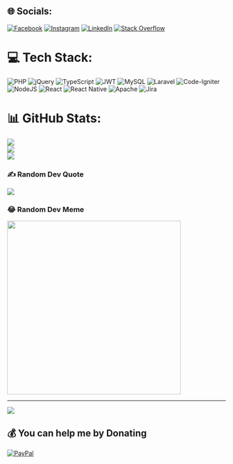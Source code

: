 
## 🌐 Socials:
[![Facebook](https://img.shields.io/badge/Facebook-%231877F2.svg?logo=Facebook&logoColor=white)](https://facebook.com/subhash.shipu) [![Instagram](https://img.shields.io/badge/Instagram-%23E4405F.svg?logo=Instagram&logoColor=white)](https://instagram.com/subhashshipu) [![LinkedIn](https://img.shields.io/badge/LinkedIn-%230077B5.svg?logo=linkedin&logoColor=white)](https://linkedin.com/in/subhash-shipu-46a59194) [![Stack Overflow](https://img.shields.io/badge/-Stackoverflow-FE7A16?logo=stack-overflow&logoColor=white)](https://stackoverflow.com/users/7774707) 

# 💻 Tech Stack:
![PHP](https://img.shields.io/badge/php-%23777BB4.svg?style=for-the-badge&logo=php&logoColor=white) ![jQuery](https://img.shields.io/badge/jquery-%230769AD.svg?style=for-the-badge&logo=jquery&logoColor=white) ![TypeScript](https://img.shields.io/badge/typescript-%23007ACC.svg?style=for-the-badge&logo=typescript&logoColor=white) ![JWT](https://img.shields.io/badge/JWT-black?style=for-the-badge&logo=JSON%20web%20tokens) ![MySQL](https://img.shields.io/badge/mysql-%2300000f.svg?style=for-the-badge&logo=mysql&logoColor=white) ![Laravel](https://img.shields.io/badge/laravel-%23FF2D20.svg?style=for-the-badge&logo=laravel&logoColor=white) ![Code-Igniter](https://img.shields.io/badge/CodeIgniter-%23EF4223.svg?style=for-the-badge&logo=codeIgniter&logoColor=white) ![NodeJS](https://img.shields.io/badge/node.js-6DA55F?style=for-the-badge&logo=node.js&logoColor=white) ![React](https://img.shields.io/badge/react-%2320232a.svg?style=for-the-badge&logo=react&logoColor=%2361DAFB) ![React Native](https://img.shields.io/badge/react_native-%2320232a.svg?style=for-the-badge&logo=react&logoColor=%2361DAFB) ![Apache](https://img.shields.io/badge/apache-%23D42029.svg?style=for-the-badge&logo=apache&logoColor=white) ![Jira](https://img.shields.io/badge/jira-%230A0FFF.svg?style=for-the-badge&logo=jira&logoColor=white)
# 📊 GitHub Stats:
![](https://github-readme-stats.vercel.app/api?username=providernexus&theme=dark&hide_border=false&include_all_commits=false&count_private=false)<br/>
![](https://github-readme-streak-stats.herokuapp.com/?user=providernexus&theme=dark&hide_border=false)<br/>
![](https://github-readme-stats.vercel.app/api/top-langs/?username=providernexus&theme=dark&hide_border=false&include_all_commits=false&count_private=false&layout=compact)

### ✍️ Random Dev Quote
![](https://quotes-github-readme.vercel.app/api?type=horizontal&theme=radical)

### 😂 Random Dev Meme
<img src='https://randommeme-five.vercel.app/' style="height: 400px;"/>

---
[![](https://visitcount.itsvg.in/api?id=providernexus&icon=0&color=0)](https://visitcount.itsvg.in)

  ## 💰 You can help me by Donating
  [![PayPal](https://img.shields.io/badge/PayPal-00457C?style=for-the-badge&logo=paypal&logoColor=white)](https://paypal.me/subhash886) 

  
<!-- Proudly created with GPRM ( https://gprm.itsvg.in ) -->
